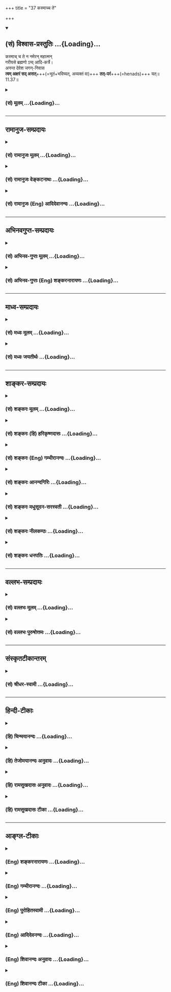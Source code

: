 +++
title = "37 कस्माच्च ते"

+++
<div class="js_include" newlevelforh1="2" title="(सं) विश्वास-प्रस्तुतिः" unfilled url="/purANam_vaiShNavam/mahAbhAratam/06-bhIShma-parva/03-bhagavad-gItA-parva/saMskRtam/vishvAsa-prastutiH/11_vishva-rUpa-darshana/37_kasmAchcha_te.md">
<details open><summary><h2>(सं) विश्वास-प्रस्तुतिः ...{Loading}...</h2></summary>

कस्माच् च ते न नमेरन् महात्मन्  
गरीयसे ब्रह्मणो ऽप्य् आदि-कर्त्रे।  
अनन्त देवेश जगन्-निवास  
**त्वम् अक्षरं सद् असत्**+++(=भूतं+भविष्यत्, अव्यक्तं वा)+++ **तत्-परं**+++(=henads)+++ यत्॥11.37॥
</details>
</div>
<div class="js_include collapsed" newlevelforh1="3" title="(सं) मूलम्" unfilled url="/purANam_vaiShNavam/mahAbhAratam/06-bhIShma-parva/03-bhagavad-gItA-parva/saMskRtam/mUlam/11_vishva-rUpa-darshana/37_kasmAchcha_te.md">
<details><summary><h3>(सं) मूलम् ...{Loading}...</h3></summary>

कस्माच्च ते न नमेरन्महात्मन्  
गरीयसे ब्रह्मणोऽप्यादिकर्त्रे।  
अनन्त देवेश जगन्निवास  
त्वमक्षरं सदसत्तत्परं यत्।।11.37।।
</details>
</div>


_________________
## रामानुज-सम्प्रदायः
<div class="js_include collapsed" newlevelforh1="3" title="(सं) रामानुजः मूलम्" unfilled url="/purANam_vaiShNavam/mahAbhAratam/06-bhIShma-parva/03-bhagavad-gItA-parva/saMskRtam/rAmAnujaH/mUlam/11_vishva-rUpa-darshana/37_kasmAchcha_te.md">
<details><summary><h3>(सं) रामानुजः मूलम् ...{Loading}...</h3></summary>

।।11.37।।**महात्मन् ते** तुभ्यं **गरीयसे ब्रह्मणः** हिरण्यगर्भस्य **अपि
आदि**भूताय **कर्त्रे;** हिरण्यगर्भादयः **कस्माद्** हेतोः **न**
नमस्कुर्युः; **अनन्त देवेश जगन्निवास त्वम्** एव **अक्षरम्** न क्षरति इति
अक्षरम् जीवात्मतत्त्वम्न जायते म्रियते वा विपश्चित् (कठ॰ 1।2।18)
इत्यादिश्रुतिसिद्धो जीवात्मा हि न क्षरति।**सद् असत्** च त्वम् एव;
सदसच्छब्दनिर्दिष्टं कार्यकारणभावेन अवस्थितं प्रकृतितत्त्वम्;
नामरूपविभागवत्तया कार्यावस्थं सच्छब्दनिर्दिष्टं तदनर्हतया कारणावस्थम्
असच्छब्दनिर्दिष्टं च त्वम् एव; **तत्परं यत्** तस्मात् प्रकृतेः
प्रकृतिसम्बन्धिनः च जीवात्मनः परम् अन्यत् मुक्तात्मतत्त्वं यत् तद् अपि
त्वम् एव। अतः --

</details>
</div>
<div class="js_include collapsed" newlevelforh1="3" title="(सं) रामानुजः वेङ्कटनाथः" unfilled url="/purANam_vaiShNavam/mahAbhAratam/06-bhIShma-parva/03-bhagavad-gItA-parva/saMskRtam/rAmAnujaH/venkaTanAthaH/11_vishva-rUpa-darshana/37_kasmAchcha_te.md">
<details><summary><h3>(सं) रामानुजः वेङ्कटनाथः ...{Loading}...</h3></summary>

  
  
।।11.37।। कस्मात् इत्यादिकं पूर्वेण सङ्गमयति -- युक्ततामिति। ते इत्यस्य
प्रथमाबहुवचनत्वभ्रमव्युदासायतुभ्यमित्युक्तिः। प्रणतिकर्तारस्त्वर्थसिद्धा
अनुक्ता एवेति भावः। ब्रह्मशब्दस्यानेकार्थेषु प्रयोगादिह
सर्वप्रणन्तव्यत्वोपयोगाय हिरण्यगर्भपदेन व्याख्या। आदिकर्त्रे इति
सविशेषणनिर्देशेन
व्यवच्छेद्यभूतनूतनहिरण्यगर्भकर्तृसम्भावनाभ्रमव्युदासायआदिभूतायेति
व्यस्योक्तम्। कर्तृशब्देन निमित्तत्वस्योक्तत्वात् आदिशब्द उपादानत्वपरः;
र्स्वस्य कारणान्तरनिषेधार्थौ वा। नमश्शब्दयोगवन्नमनमात्रयोगेऽपि चतुर्थी
विद्यत इति ज्ञापनायनमस्कुर्युरित्युक्तम्। पञ्चशिखाय तथेश्वरकृष्णायैते
नमस्यामः इत्यादिवत्।।  
  
त्वमक्षरम्\[ \[11।18\] इति प्रागप्युक्तत्वादत्र त्वमक्षरम् इति
तदतिरिक्तार्थपरत्वमुचितन्तत्परम् इत्यस्य
सामर्थ्याच्चात्राक्षरसदसच्छब्दानामवरतत्त्वविषयत्वं न्याय्यम् तत्र च
भावाभावशब्दाभिलप्यविकारयोगितया सदसच्छब्दयोरचित्परत्वं
निर्विकारतयाऽक्षरशब्दस्य जीवात्मविषयत्वं चोचितमित्यभिप्रायेणाह -- न
क्षरतीति। जीवस्वरूपस्य निर्विकारत्वे श्रुतिं दर्शयति -- न जायत इति।
कार्यकारणयोरसच्छब्देन व्यपदेशः असद्वा इदमग्र आसीत्। ततो वै सदजायत
\[तै.उ.2।7।1\] इत्यादिश्रुतिसिद्ध इत्यभिप्रायेण कार्यकारणभावकथनम्।
एकस्मिन्नेव द्रव्ये सद सच्छब्दप्रयोगनिदानमाहनामरूपेति। अक्षरं सदसत् इति
निर्दिष्टोभयपरामर्शी तच्छब्दः। विशेषकाभावात्तिलतैलदारु वह्न्यादिवत्
परस्परमिलिततदुभयापेक्षया परत्वं च मुक्तात्मनः प्रसिद्धमितिसदसत्तत्परं
यत् इत्यनूद्यत इत्यभिप्रायेण -- मुक्तात्मतत्त्वमित्युक्तम्।
प्रकृतिपुरुषशरीरकत्वं मुक्तात्मनस्तादधीन्यं च कारणत्वसाधकमित्याह -- अत
इति। सर्वतत्त्वात्मकत्वादित्यर्थः। जगन्निवासशब्देन जगन्निवासो यस्येति
विग्रहः। अतो निधानशब्देनात्राधारत्वमेवानुक्तं विवक्षितमिति
प्रदर्शनायाधिकरणव्युत्पत्तिं दर्शयतिनिधीयते त्वयीति। तेनत्वमक्षरम्
इत्यादिसामानाधिकरण्यकारणं विश्वशरीरित्वं विवक्षितमित्याहविश्वस्य
शरीरभूतस्येति। एतेन निधानशब्दस्यात्राव्यक्तपरत्वं कैश्चिदुक्तं
निरस्तम्।  
  
वेत्तासि इत्यादौ परमात्मनो वेदितृत्वादिमात्रविधानेऽतिशयाभावात्
कारणावस्थद्रव्यान्तर्यामित्वस्य चोक्तत्वात्;
कार्यावस्थज्ञातृज्ञेयान्तर्यामित्वमेवात्र विवक्षितमित्यभिप्रायेणाहजगति
सर्वो वेदिता वेद्यं चेति। धामशब्दस्यानेकार्थस्यापि स्थाने
प्रसिद्धिप्रकर्षात्स एवार्थ उचितः। स्थानं च प्राप्यमिति प्रसिद्धम्। अतः
परत्वेन विशेषितप्राप्यत्वमेवात्र विवक्षितमित्यभिप्रायेणाह --
प्राप्यस्थानमिति। यद्वा परमप्राप्यमिति भगवदसाधारणं स्थानं विवक्षितं
स्यात् तेनापि पूर्ववत्सामानाधिकरण्यव्यपदेशः। आमनन्ति च तदप्राकृतस्थानम्
अरश्च ह वै ण्यश्चार्णवौ ब्रह्मलोके तृतीयस्यामितो दिवि। तदैरंमदीयं
सरस्तदश्वत्थः सोमसवनस्तदपराजिता पूर्ब्रह्मणः प्रभुविमितं हिरण्मयं
\[छा.उ.8।5।3\] इति; तथा सहस्रस्थूणे विमिते दृढ उग्रे यत्र देवानामधिदेव
आस्ते इति। सामान्यतो विशेषतश्च प्रवृत्तयोः
पूर्वोत्तरसामानाधिकरण्योर्मध्यस्थेनत्वया ततम् इत्यादिना शरीरात्मभाव एव
निबन्धनमिति स्पष्टमुच्यत इत्यभिप्रायेणाह -- त्वयात्मत्वेनेति।

</details>
</div>
<div class="js_include collapsed" newlevelforh1="3" title="(सं) रामानुजः (Eng) आदिदेवानन्दः" unfilled url="/purANam_vaiShNavam/mahAbhAratam/06-bhIShma-parva/03-bhagavad-gItA-parva/saMskRtam/rAmAnujaH/english/AdidevAnandaH/11_vishva-rUpa-darshana/37_kasmAchcha_te.md">
<details><summary><h3>(सं) रामानुजः (Eng) आदिदेवानन्दः ...{Loading}...</h3></summary>

11.37 O Mahatman, for what reason should Brahma and others not bow down
to You, who are great and are the First Being and the Creator even of
Brahma, namely, Hiranyagarbha; O Infinite, O Lord of the gods, O You who
have the universe for Your abode! You are the 'Aksara'. What does not
perish, is the Aksara, here, the 'principle of individual self'; for the
individual self does not perish as established in Sruti passages: 'The
intelligent self is not born, nor dies' (Ka. U., 1.2.18). You alone are
the 'existent and the non-existent,' the principle of Prakrti, in its
condition as effect and in its condition as cause. This is denoted by
the terms 'Sat' (existent) and 'Asat' (non-existent). You alone are the
state of effect denoted by the term 'Sat', which is the state of
diversification by names and forms, and also the state of cause, denoted
by the tetm 'Asat', which is the state incapable of such divisions and
diversities. 'What is beyond both' - what is beyond Prakrti and the
individual self associated with the Prakrti, as also from the principle
of liberated selves who are different from those associated with
Prakrti, i.e., bound souls. You alone are that also. Therefore:

</details>
</div>


_________________
## अभिनवगुप्त-सम्प्रदायः
<div class="js_include collapsed" newlevelforh1="3" title="(सं) अभिनव-गुप्तः मूलम्" unfilled url="/purANam_vaiShNavam/mahAbhAratam/06-bhIShma-parva/03-bhagavad-gItA-parva/saMskRtam/abhinava-guptaH/mUlam/11_vishva-rUpa-darshana/37_kasmAchcha_te.md">
<details><summary><h3>(सं) अभिनव-गुप्तः मूलम् ...{Loading}...</h3></summary>

।।11.37।। कस्मादिति। सत् पदार्थत्वेन। अशत् उपलम्भं प्रत्यविषयत्वात्। अथ
वा अभावोऽपि धियि निजनिजविशिष्टवाचकसंश्लेषितो +++(;N -- वाचकवचसंश्लेषितो)+++
ज्ञानाकारमश्नुवानो न +++(S; omit न)+++ परब्रह्मसत्ताव्यतिरिक्तः।
सदसद्रूपाभ्यां च परम्; तदुभयबुद्धितिरोधाने तद्रूपोपलब्धेः।

</details>
</div>
<div class="js_include collapsed" newlevelforh1="3" title="(सं) अभिनव-गुप्तः (Eng) शङ्करनारायणः" unfilled url="/purANam_vaiShNavam/mahAbhAratam/06-bhIShma-parva/03-bhagavad-gItA-parva/saMskRtam/abhinava-guptaH/english/shankaranArAyaNaH/11_vishva-rUpa-darshana/37_kasmAchcha_te.md">
<details><summary><h3>(सं) अभिनव-गुप्तः (Eng) शङ्करनारायणः ...{Loading}...</h3></summary>

11.37 Kasmat etc. Existent (11.Sat) : i.e. as a purport of words (11.or
as material object). Non-existent (11.Asat) : Because, the Absolute does
not become an object of perception. Or Asat signifies negation; \[in
fact\] it is also well connected with the words which denote it
directly, or indicate it indirectly by denoting what contains it; it
also enjoys a form (11.becomes an object) of knowledge (11.of its own);
and \[hence\] is has no separate existence other than the existence of
the Absolute Brahman ; (11.It is) beyond both the existent and
non-existent : For, It is realised when the knowledge of both of them
disappears. (11.38)

</details>
</div>


_________________
## माध्व-सम्प्रदायः
<div class="js_include collapsed" newlevelforh1="3" title="(सं) मध्वः मूलम्" unfilled url="/purANam_vaiShNavam/mahAbhAratam/06-bhIShma-parva/03-bhagavad-gItA-parva/saMskRtam/madhvaH/mUlam/11_vishva-rUpa-darshana/37_kasmAchcha_te.md">
<details><summary><h3>(सं) मध्वः मूलम् ...{Loading}...</h3></summary>

।।11.37 -- 11.40।। कथं स्थाने इति तदाह -- कस्मादित्यादिना।
पूर्णश्चासावात्मा चेति महात्मा। आत्मशब्दश्चोक्तो भारते -- यच्चाप्नोति
यदादत्ते यच्चात्ति विषयानिह। यच्चास्य सन्ततो भावस्तस्मादात्मेति भण्यते
इति। तत्परं सदसतः परम्। असच्च सच्चैव च यद्विश्वं सदसतः परम्।
\[म.भा.1।1।23\] इति भारते।

</details>
</div>
<div class="js_include collapsed" newlevelforh1="3" title="(सं) मध्वः जयतीर्थः" unfilled url="/purANam_vaiShNavam/mahAbhAratam/06-bhIShma-parva/03-bhagavad-gItA-parva/saMskRtam/madhvaH/jayatIrthaH/11_vishva-rUpa-darshana/37_kasmAchcha_te.md">
<details><summary><h3>(सं) मध्वः जयतीर्थः ...{Loading}...</h3></summary>

।।11.37 -- 11.40।। सर्वे नमस्यन्ति \[11।36\] इत्येतद्युक्तमिति
स्वयमेवोक्त्वाकस्माच्च ते न नमेरन् इति विरुद्धं कथं पृच्छति इत्यत आक्षेप
एवायमिति ज्ञापयन् तन्निवर्त्याशङ्काप्रदर्शनपूर्वकमवतारयति -- **कथ**मिति।
इति शङ्कायामिति शेषः तत्तस्या उत्तरम्।
महात्मन्नक्षुद्रचित्तेत्यल्पार्थप्रतीतिनिरासार्थमाह -- **पूर्णश्चे**ति।
आत्मा जीव इति प्रतीतिं वारयितुमाह -- **आत्मे**ति। उक्तो निरुक्तः।
यद्यस्मात्। आप्नोतेर्मन्। पकारस्य च तकारः। आङ्पूर्वाद्दाञः स एव प्रत्ययः
आकारलोपस्तत्वम्। आङ्पूर्वाददो मन्। तत्वं च। इह देहे। सन्ततो भावो नित्या
सत्ता। आङ्पूर्वात्तनोतेर्ङ्मन्। सदसद्भावात्मकं विश्वं त्वमेवेति
सत्तादिप्रदत्वादेवोच्यते। नत्वन्यथा; तथा सति उत्तरवाक्यविरोधात्; इति
भावेन तत्पठित्वा सप्रमाणकं व्याचष्टे -- **तत्परमिति**।

</details>
</div>


_________________
## शाङ्कर-सम्प्रदायः
<div class="js_include collapsed" newlevelforh1="3" title="(सं) शङ्करः मूलम्" unfilled url="/purANam_vaiShNavam/mahAbhAratam/06-bhIShma-parva/03-bhagavad-gItA-parva/saMskRtam/shankaraH/mUlam/11_vishva-rUpa-darshana/37_kasmAchcha_te.md">
<details><summary><h3>(सं) शङ्करः मूलम् ...{Loading}...</h3></summary>

।।11.37।। --,**कस्माच्च** हेतोः ते तुभ्यं **न नमेरन्** नमस्कुर्युः हे
**महात्मन्; गरीयसे** गुरुतराय यतः **ब्रह्मणः** हिरण्यगर्भस्य **अपि**
आदिकर्ता कारणम् अतः तस्मात् **आदिकर्त्रे।** कथम् एते न नमस्कुर्युः अतः
हर्षादीनां नमस्कारस्य च स्थानं त्वं अर्हः विषयः इत्यर्थः। हे **अनन्त
देवेश हे जगन्निवास त्वम् अक्षरं तत् परम्;** **यत्** वेदान्तेषु श्रूयते।
किं तत् **सदसत्** इति। सत् विद्यमानम्; असत् च यत्र नास्ति इति बुद्धिः ते
उपधानभूते सदसती यस्य अक्षरस्य; यद्द्वारेण सदसती इति उपचर्यते।
परमार्थतस्तु सदसतोः परं तत् अक्षरं यत् अक्षरं वेदविदः वदन्ति। तत्
त्वमेव; न अन्यत् इति अभिप्रायः।। पुनरपि स्तौति --,

</details>
</div>
<div class="js_include collapsed" newlevelforh1="3" title="(सं) शङ्करः (हि) हरिकृष्णदासः" unfilled url="/purANam_vaiShNavam/mahAbhAratam/06-bhIShma-parva/03-bhagavad-gItA-parva/saMskRtam/shankaraH/hindI/harikRShNadAsaH/11_vishva-rUpa-darshana/37_kasmAchcha_te.md">
<details><summary><h3>(सं) शङ्करः (हि) हरिकृष्णदासः ...{Loading}...</h3></summary>

।।11.37।। भगवान् हर्षादि भावोंके योग्य स्थान किस प्रकार हैं इसमें कारण
दिखाते हैं --, हे महात्मन् आप जो अतिशय गुरुतर हैं अर्थात् सबसे बड़े हैं;
उनको ये सब किसलिये नमस्कार न करें क्योंकि आप हिरण्यगर्भके भी आदिकर्ता --
कारण हैं; अतः आप आदिकर्ताको कैसे नमस्कार न करें। अभिप्राय यह कि
उपर्युक्त कारणसे आप हर्षादिके और नमस्कारके योग्य पात्र हैं। हे अनन्त हे
देवेश हे जगन्निवास वह परम अक्षर ( ब्रह्म ) आप ही हैं; जो वेदान्तोंमें
सुना जाता है। वह क्या है सत् और असत् -- जो विद्यमान है वह सत् और जिसमें
नहीं है ऐसी बुद्धि होती है वह असत् है। वे दोनों सत् और असत् जिस अक्षरकी
उपाधि हैं; जिनके कारण वह ब्रह्म उपचारसे सत् और असत् कहा जाता है परंतु
वास्तवमें जो सत् और असत् दोनोंसे परे है; जिसको वेदवेत्ता लोग अक्षर कहते
हैं वह ब्रह्म भी आप ही हैं। अभिप्राय यह कि आपसे अतिरिक्त दूसरा कोई नहीं
है।  
  
,

</details>
</div>
<div class="js_include collapsed" newlevelforh1="3" title="(सं) शङ्करः (Eng) गम्भीरानन्दः" unfilled url="/purANam_vaiShNavam/mahAbhAratam/06-bhIShma-parva/03-bhagavad-gItA-parva/saMskRtam/shankaraH/english/gambhIrAnandaH/11_vishva-rUpa-darshana/37_kasmAchcha_te.md">
<details><summary><h3>(सं) शङ्करः (Eng) गम्भीरानन्दः ...{Loading}...</h3></summary>

11.37 Ca, and; since You are the Primal Creator, the Cause, api, even;
brahmanah, of Brahma, of Hiranyagarbha; therefore, kasmat, why, for what
reason; should they na nameran, not bow down; te, to You; mahatman, O
exalted One; gariyase, who are greater (than all)! Hence, why should
these not bow down adi-karte, to the first Creator; Therefore You are
fit for, i.e. the fit object of, delight etc. and salutation as well.
Ananta, O infinite One; devesa, supreme God; jagannivasa, Abode of the
Universe; tvam, You; are the aksaram, Immutable; tat param yat, that
which is Transcendental, which is heard of in the Upanisads;-what is
that;-sad-asat, being and nonbeing. Being is that which exists, and
non-being is that with regard to which the idea of nonexistence arises.
(You are) that Immutable of which these two-being and non-being-become
the limiting adjuncts; which (Immutable), as a result, is metaphorically
referred to as being and non-being. But in reality that Immutable is
transcendental to being and non-being. 'That Immutable which the knowers
of the Vedas declare' (8.11; cf. Ka. 1.2.15)-that is You Yourself,
nothing else. This is the idea. He praises again:

</details>
</div>
<div class="js_include collapsed" newlevelforh1="3" title="(सं) शङ्करः आनन्दगिरिः" unfilled url="/purANam_vaiShNavam/mahAbhAratam/06-bhIShma-parva/03-bhagavad-gItA-parva/saMskRtam/shankaraH/AnandagiriH/11_vishva-rUpa-darshana/37_kasmAchcha_te.md">
<details><summary><h3>(सं) शङ्करः आनन्दगिरिः ...{Loading}...</h3></summary>

।।11.37।। उक्तेऽर्थे हेत्वर्थत्वेनोत्तरश्लोकमवतारयति -- **भगवत इति।**
महात्मत्वमक्षुद्रचेतस्त्वम्। गुरुतरत्वान्नमस्कारादियोग्यत्वमाह --
**गुरुतरायेति।** तत्रैव हेत्वन्तरमाह -- **यत इति।** महात्मत्वादिहेतूनां
मुक्तानां फलमाह -- **अत इति।** तत्रैव हेत्वन्तराणि सूचयति -- **हे
अनन्तेति।** अनवच्छिन्नत्वं सर्वदेवनियन्तृत्वं सर्वजगदाश्रयत्वं च तव
नमस्कारादियोग्यत्वे कारणमित्यर्थः। तत्रैव हेत्वन्तरमाह -- **त्वमिति।**
तत्र मानमाह -- **यदिति।** कथमेकस्यैव सदसद्रूपत्वं तत्राह -- **ते इति।**
कथं सतोऽसतश्चाक्षरं प्रत्युपाधित्वं तदाह -- **यद्द्वारेणेति।** तत्परं
यदित्येतद्व्याचष्टे -- **परमार्थतस्त्विति।** अनन्तत्वादिना भगवतो
नमस्कारादियोग्यत्वमुक्तम्।

</details>
</div>
<div class="js_include collapsed" newlevelforh1="3" title="(सं) शङ्करः मधुसूदन-सरस्वती" unfilled url="/purANam_vaiShNavam/mahAbhAratam/06-bhIShma-parva/03-bhagavad-gItA-parva/saMskRtam/shankaraH/madhusUdana-sarasvatI/11_vishva-rUpa-darshana/37_kasmAchcha_te.md">
<details><summary><h3>(सं) शङ्करः मधुसूदन-सरस्वती ...{Loading}...</h3></summary>

।।11.37।। भगवतो हर्षादिविषयत्वे हेतुमाह -- कस्मादिति। कस्माच्च हेतोस्ते
तुभ्यं न नमेरन्न नमस्कुर्युः सिद्धसङ्घाः सर्वेऽपि। हे
महात्मन्परमोदारचित्त; हे अनन्त सर्वपरिच्छेदशून्य; हे देवेश
हिरण्यगर्भादीनामपि देवानां नियन्तः; हे जगन्निवास सर्वाश्रय तुभ्यं
कीदृशाय। ब्रह्मणोऽपि गरीयसे गुरुतराय आदिकर्त्रे ब्रह्मणोऽपि जनकाय।
नियन्तृत्वमुपदेष्टृत्वं जनकत्वमित्यादिरेकैकोऽपि
हेतुर्नमस्कार्यताप्रयोजकः। किं
पुनर्महात्मत्वानन्तत्वजगन्निवासत्वादिनानाकल्याणगुणसमुच्चित
इत्यनाश्चर्यतासूचनार्थं नमस्कारस्य। कस्माच्चेति वाशब्दार्थश्चकारः। किंच
सत् विधिमुखेन प्रतीयमानमस्तीति; असन्निषेधमुखेन प्रतीयमानं नास्तीति; अथवा
सत् व्यक्तं असत् अव्यक्तं त्वमेव। तथा तत्परं ताभ्यां सदसद्भ्यां परं
मूलकारणं यदक्षरं ब्रह्म तदपि त्वमेव। त्वद्भिन्नं किमपि नास्तीत्यर्थः।
तत्परं यदित्यत्र यच्छब्दात्प्राक्चकारमपि केचित्पठन्ति।
एतैर्हेतुभिस्त्वां सर्वे नमन्तीति न किमपि चित्रमित्यर्थः।

</details>
</div>
<div class="js_include collapsed" newlevelforh1="3" title="(सं) शङ्करः नीलकण्ठः" unfilled url="/purANam_vaiShNavam/mahAbhAratam/06-bhIShma-parva/03-bhagavad-gItA-parva/saMskRtam/shankaraH/nIlakaNThaH/11_vishva-rUpa-darshana/37_kasmAchcha_te.md">
<details><summary><h3>(सं) शङ्करः नीलकण्ठः ...{Loading}...</h3></summary>

।।11.37।। कुतो मां सिद्धसङ्घा नमस्यन्ति यतस्तेप्यहमिव ब्रह्माण्डशतानि
स्रष्टुमर्हन्तीत्यत आह -- **कस्मादिति।** हे महात्मन् कस्माद्धेतोस्ते
त्वां न नमेरन्नपितु नमेरन्नेव। तत्र हेतुः गरीयसे। तेऽपि गुरवस्त्वमपि
गुरुस्तथापि त्वमतिशयितो गुरुरसीत्यर्थः। कुतो ममैवातिशयस्तेषां मम च
समानेऽपि सत्यसंकल्पत्वादौ सत्यतश्चाह। ब्रह्मणो
हिरण्यगर्भस्याप्यादिकर्त्रे पितामहाय पञ्चमहाभूतसृष्टिद्वारा ब्रह्माणं
सृजत इत्यर्थः। जगद्व्यापारवर्जं प्रकरणादसन्निहितत्वाच्च इतिन्यायेन
नित्यसिद्धेश्वरस्य तवाज्ञया ते सर्वेऽप्यैश्वर्यभाजो भवन्ति नतु
त्वत्समास्ते। अतएव हे अनन्त हे देवानां ईश जगन्निवास जगतामालयभूत; त्वं
अक्षरं शुद्धं ब्रह्म। कीदृशमक्षरम्। यत् सदसत्तत्परं सच्च असच्च सदसती
ताभ्यां परं च सदसत्तत्परम् कार्यं कारणं तदुभयातीतं चेति
त्रिविधमित्यर्थः।

</details>
</div>
<div class="js_include collapsed" newlevelforh1="3" title="(सं) शङ्करः धनपतिः" unfilled url="/purANam_vaiShNavam/mahAbhAratam/06-bhIShma-parva/03-bhagavad-gItA-parva/saMskRtam/shankaraH/dhanapatiH/11_vishva-rUpa-darshana/37_kasmAchcha_te.md">
<details><summary><h3>(सं) शङ्करः धनपतिः ...{Loading}...</h3></summary>

।।11.37।। इदं भगवतो हर्षादिविषयत्वं युक्तमेवेत्याशयेनाह। कस्माच्च ते
तुभ्यं न नमेरन् न नमस्कुर्युः। नमस्काराकरणे हेतुर्नास्तीत्यर्थः।
नमस्करादिकरणे तु हेतुर्वर्तते इत्याशयेनाह। हे माहत्मन् परमात्मन्;
महात्मत्वं लक्षयति। गहीयते गुरुतराय यतो ब्रह्मणो हिरण्यगर्भस्यादिकर्त्रे
आदिकारणाय अभिन्ननिमित्तोपादानत्वद्योतनायादिपदं। भगवतो गुरुतरत्वं ब्रह्मण
आदिकर्तुत्वं च प्रतिपादयन्नाह। हे अनन्त; यस्य देशकालवस्तुकृतः परिच्छेदो
नास्ति तस्य तवैव गुरुतरत्वमुपपद्यत इत भावः। ,हे देवेश देवानां
ब्रह्मादिनामीश; जगन्निवास जगदधिष्ठान। तथाच सर्वनियन्ता सर्वाधिष्ठानं
त्वमेवादिकर्तेत्याशयः। एवं तत्पदवाच्यं निरुप्य लक्ष्यं निरुपयति --
त्वमक्षरमिति। यद्वेदान्तप्रतिपाद्यं किं तत्। सदसत्। सद्यद्विद्यमानं
विद्यत इत विधिमुखेन प्रतीयमानं व्यक्तं कार्यमिति यावत्। असच्च
यन्नास्तीति बुद्धिः निषेधमुखेन प्रतीयमाना अव्यक्तविषया कारणबुद्धिरिति
यावत्। सदसदुपाधिकत्वादक्षरत्वमपि सदसत्। तत्त्वतस्तु सदसद्यभां परं
तत्वमेवातः ते कस्मान्न नमेरन्नित्यर्थः।

</details>
</div>


_________________
## वल्लभ-सम्प्रदायः
<div class="js_include collapsed" newlevelforh1="3" title="(सं) वल्लभः मूलम्" unfilled url="/purANam_vaiShNavam/mahAbhAratam/06-bhIShma-parva/03-bhagavad-gItA-parva/saMskRtam/vallabhaH/mUlam/11_vishva-rUpa-darshana/37_kasmAchcha_te.md">
<details><summary><h3>(सं) वल्लभः मूलम् ...{Loading}...</h3></summary>

।।11.37।। कस्माच्चेति। ऐश्वर्यं वैराग्यं वा ब्रह्मणः
समष्टिपुरुषजीवस्यादिकर्तृत्वेनालिप्तत्वात्सदसत्परमक्षरं इति नित्यत्वेन
क्षरणाभावान्निरतिशयैश्वर्यं सर्वविभिन्नधर्माश्रयं त्वमेव ब्रह्मेत्याह।
परं कारणम्।

</details>
</div>
<div class="js_include collapsed" newlevelforh1="3" title="(सं) वल्लभः पुरुषोत्तमः" unfilled url="/purANam_vaiShNavam/mahAbhAratam/06-bhIShma-parva/03-bhagavad-gItA-parva/saMskRtam/vallabhaH/puruShottamaH/11_vishva-rUpa-darshana/37_kasmAchcha_te.md">
<details><summary><h3>(सं) वल्लभः पुरुषोत्तमः ...{Loading}...</h3></summary>

  
  
।।11.37।। ननु सिद्धाः किमिति नमन्ति इत्यत आह -- कस्मादिति। हे महात्मन्
महतामात्मस्वरूप यस्मांत्तषां भक्तानां स्वरूपं त्वमेवातस्ते तुभ्यं
कस्मान्न नमेरन् न नमस्कुर्युः। कीदृशाय गरीयसे गुरवे।
ब्रह्मणोऽप्यादिकर्त्रे जनकाय। किञ्च। हे अनन्तदेवेश अनन्तानां देवानामीश
प्रभो हे जगन्निवास सकलाश्रय अक्षरं त्वमेव; सत् असच्च सर्वं त्वमेव; यत्
परं पुरुषोत्तमाख्यं ब्रह्मतत्त्वम् अतो नमन्तीत्यर्थः।  
  

</details>
</div>


_________________
## संस्कृतटीकान्तरम्
<div class="js_include collapsed" newlevelforh1="3" title="(सं) श्रीधर-स्वामी" unfilled url="/purANam_vaiShNavam/mahAbhAratam/06-bhIShma-parva/03-bhagavad-gItA-parva/saMskRtam/shrIdhara-svAmI/11_vishva-rUpa-darshana/37_kasmAchcha_te.md">
<details><summary><h3>(सं) श्रीधर-स्वामी ...{Loading}...</h3></summary>

।।11.37।। तत्र हेतुमाह **-- कस्मादिति।** हे महात्मन्; हे अनन्त; हे देवेश;
हे जगन्निवास। कस्माद्धेतोस्ते तुभ्यं न नमेरन्नमस्कारं न कुर्युः।
कथंभूताय। ब्रह्मणोऽपि गरीयसे गुरुतराय आदिकर्त्रे च ब्रह्मणोऽपि जनकाय।
किंच सत्। व्यक्तं असदव्यक्तं च ताभ्यां परं मूलकारणं यदक्षरं ब्रह्म तच्च
त्वमेव। एतैर्नवभिर्हेतुभिस्त्वां सर्वे नमस्यन्तीति न चित्रमित्यर्थः।

</details>
</div>


_________________
## हिन्दी-टीकाः
<div class="js_include collapsed" newlevelforh1="3" title="(हि) चिन्मयानन्दः" unfilled url="/purANam_vaiShNavam/mahAbhAratam/06-bhIShma-parva/03-bhagavad-gItA-parva/hindI/chinmayAnandaH/11_vishva-rUpa-darshana/37_kasmAchcha_te.md">
<details><summary><h3>(हि) चिन्मयानन्दः ...{Loading}...</h3></summary>

।।11.37।। वे सिद्ध संघ आपको नमस्कार कैसे नहीं करें क्योंकि आप तो
सृष्टिकर्ता ब्रह्माजी के भी आदिकर्त्ता हैं। आदिकारण वह है जो सम्पूर्ण
कार्यजगत् को व्याप्त करके समस्त नाम और रूपों को धारण करता है; जैसे घटों
का कारण मिट्टी और आभूषणों का कारण स्वर्ण है। अनन्तस्वरूप परमात्मा न केवल
यह विश्व है; बल्कि समस्त देवों का ईश्वर भी है; क्योंकि उसी सर्वशक्तिमान्
परमात्मा से समस्त देवताओं को तथा प्राकृतिक शक्तियों को सार्मथ्य प्राप्त
होती है। इस चराचर जगत् को दो भागों सत् और असत् में विभाजित किया जा सकता
है। यहाँ सत् शब्द से अर्थ उन वस्तुओं से है; जो इन्द्रिय; मन और बुद्धि के
द्वारा जानी जा सकती हैं; अर्थात् जो स्थूल और सूक्ष्म रूप में व्यक्त हैं।
स्थूल विषय; भावनाएं और विचार व्यक्त (सत्) कहलाते हैं। इस व्यक्त का जो
कारण है; उसे असत् अर्थात् अव्यक्त कहते हैं। व्यक्ति की जीवन पद्धति को
नियन्त्रित करने वाला यह अव्यक्त कारण उस व्यक्ति के संस्कार या वासनाएं ही
हैं। यहाँ परमात्मा की दी हुई परिभाषा के अनुसार वह सत् और असत् दोनों ही
है। और वह इन दोनों से परे भी है। आप इनसे परे भी हैं नाट्यगृह के रंगमंच पर
हो रहा नाटक सुखान्त अथवा दुखान्त हो सकता है; परन्तु उन्हें प्रकाशित करने
वाला प्रकाश उन दोनों से ही परे होता है। अंगूठी और कण्ठी ये दोनों;
निसन्देह स्वर्ण के बने हैं; किन्तु स्वर्ण की परिभाषा यह नहीं दी जा सकती
है कि वह अंगूठी या कण्ठी है। वह ये दोनों आभूषण तो हैं ही; परन्तु इन
दोनों से परे भी है। इस दृष्टि से; समस्त नामरूपों का सारतत्त्व होने से
परमात्मा व्यक्त और अव्यक्त दोनों ही है और अपने स्वरूप की दृष्टि से इन
दोनों से परे अक्षर स्वरूप है। वह; अक्षरतत्त्व चैतन्य स्वरूप है; जो स्थूल
और सूक्ष्म दोनों का ही प्रकाशक है। इसी अक्षर ने ही यह विराट्रूप धारण
किया है; जिसकी स्तुति अर्जुन कर रहा है। प्रस्तुत खण्ड; विश्व के सभी
धर्मों में उपलब्ध सार्वभौमिक प्रार्थनाओं का प्रतिनिधित्व करता है। किसी
भी धर्म या जाति के लोगों को इसके प्रति कोई आक्षेप नहीं हो सकता; क्योंकि
सनातन सत्य के विषय में जो कुछ भी प्रतिपादित सिद्धांत है; उसका ही सार यह
खण्ड है। यह भक्त के हृदय को प्राय अप्रमेय की सीमा तक ऊँचा उठा सकता है।
भक्त उसे साक्षात् अनुभव कर सकता है। अर्जुन भगवान् की स्तुति करते हुए
कहता है

</details>
</div>
<div class="js_include collapsed" newlevelforh1="3" title="(हि) तेजोमयानन्दः अनुवादः" unfilled url="/purANam_vaiShNavam/mahAbhAratam/06-bhIShma-parva/03-bhagavad-gItA-parva/hindI/tejomayAnandaH/anuvAdaH/11_vishva-rUpa-darshana/37_kasmAchcha_te.md">
<details><summary><h3>(हि) तेजोमयानन्दः अनुवादः ...{Loading}...</h3></summary>

।।11.37।। हे महात्मन् ! ब्रह्मा के भी आदि कर्ता और सबसे श्रेष्ठ आपके लिए
वे कैसे नमस्कार नहीं करें; (क्योंकि) हे अनन्त! हे देवेश! हे जगन्निवास!
जो सत् असत् और इन दोनों से परे अक्षरतत्त्व है, वह आप ही हैं।।

</details>
</div>
<div class="js_include collapsed" newlevelforh1="3" title="(हि) रामसुखदासः अनुवादः" unfilled url="/purANam_vaiShNavam/mahAbhAratam/06-bhIShma-parva/03-bhagavad-gItA-parva/hindI/rAmasukhadAsaH/anuvAdaH/11_vishva-rUpa-darshana/37_kasmAchcha_te.md">
<details><summary><h3>(हि) रामसुखदासः अनुवादः ...{Loading}...</h3></summary>

।।11.37।। हे महात्मन् ! गुरुओंके भी गुरु और ब्रह्माके भी आदिकर्ता आपके
लिये (वे सिद्धगण) नमस्कार क्यों नहीं करें; क्योंकि हे अनन्त ! हे देवेश !
हे जगन्निवास ! आप अक्षरस्वरूप हैं; आप सत् भी हैं, असत् भी हैं, और
सत्-असत् से पर भी जो कुछ है, वह भी आप ही हैं।

</details>
</div>
<div class="js_include collapsed" newlevelforh1="3" title="(हि) रामसुखदासः टीका" unfilled url="/purANam_vaiShNavam/mahAbhAratam/06-bhIShma-parva/03-bhagavad-gItA-parva/hindI/rAmasukhadAsaH/TIkA/11_vishva-rUpa-darshana/37_kasmAchcha_te.md">
<details><summary><h3>(हि) रामसुखदासः टीका ...{Loading}...</h3></summary>

।।11.37।।***व्याख्या--*'कस्माच्च ते न नमेरन्महात्मन् गरीयसे
ब्रह्मणोऽप्यादिकर्त्रे'--**आदिरूपसे प्रकट होनेवाले महान् स्वरूप आपको
(पूर्वोक्त सिद्धगण) नमस्कार क्यों न करें; नमस्कार दोको किया जाता है --
(1) जिनसे मनुष्यको शिक्षा मिलती है, प्रकाश मिलता है; ऐसे आचार्य, गुरुजन
आदिको नमस्कार किया जाता है और (2) जिनसे हमारा जन्म हुआ है, उन
माता-पिताको तथा आयु, विद्या आदिमें अपनेसे बड़े पुरुषोंको नमस्कार किया
जाता है। अर्जुन कहते हैं कि आप गुरुओंके भी गुरु हैं--**'गरीयसे' (टिप्पणी
प₀ 600.1)** और आप सृष्टिकी रचना करनेवाले पितामह ब्रह्माजीको भी उत्पन्न
करनेवाले हैं **-- 'ब्रह्मणोऽप्यादिकर्त्रे। '** अतः सिद्ध महापुरुष आपको
नमस्कार करें, यह उचित ही है।

</details>
</div>


_________________
## आङ्ग्ल-टीकाः
<div class="js_include collapsed" newlevelforh1="3" title="(Eng) शङ्करनारायणः" unfilled url="/purANam_vaiShNavam/mahAbhAratam/06-bhIShma-parva/03-bhagavad-gItA-parva/english/shankaranArAyaNaH/11_vishva-rUpa-darshana/37_kasmAchcha_te.md">
<details><summary><h3>(Eng) शङ्करनारायणः ...{Loading}...</h3></summary>

11.37. O Mighty One ! Why should they not bow down to You, the Primal
Creater, Who are greater than even Brahma (personal god) ; O Endless
One, O Lord of gods, O Abode of the universe ! You are unalterable,
existent, non-existent and also that which is beyond both.

</details>
</div>
<div class="js_include collapsed" newlevelforh1="3" title="(Eng) गम्भीरानन्दः" unfilled url="/purANam_vaiShNavam/mahAbhAratam/06-bhIShma-parva/03-bhagavad-gItA-parva/english/gambhIrAnandaH/11_vishva-rUpa-darshana/37_kasmAchcha_te.md">
<details><summary><h3>(Eng) गम्भीरानन्दः ...{Loading}...</h3></summary>

11.37 And why should they not bow down to You, O exalted \[i.e. not
narrow-minded.\] One, who are greater (than all) and who are the first
Creator even of Brahma! O infinite One, supreme God, Abode of the
Universe, You are the Immutable,being and non-being, (and) that which is
Transcendental.

</details>
</div>
<div class="js_include collapsed" newlevelforh1="3" title="(Eng) पुरोहितस्वामी" unfilled url="/purANam_vaiShNavam/mahAbhAratam/06-bhIShma-parva/03-bhagavad-gItA-parva/english/purohitasvAmI/11_vishva-rUpa-darshana/37_kasmAchcha_te.md">
<details><summary><h3>(Eng) पुरोहितस्वामी ...{Loading}...</h3></summary>

11.37 How should they do otherwise; O Thou Supremest Self, greater than
the Powers of creation, the First Cause, Infinite, the Lord of Lords,
the Home of the universe, Imperishable, Being and Not-Being, yet
transcending both.

</details>
</div>
<div class="js_include collapsed" newlevelforh1="3" title="(Eng) आदिदेवनन्दः" unfilled url="/purANam_vaiShNavam/mahAbhAratam/06-bhIShma-parva/03-bhagavad-gItA-parva/english/AdidevanandaH/11_vishva-rUpa-darshana/37_kasmAchcha_te.md">
<details><summary><h3>(Eng) आदिदेवनन्दः ...{Loading}...</h3></summary>

11.37 (a) And why should they not, O Mahatman, bow down to You who are
great, being the first Creator, even of Brahma; (b) O Infinite, Lord of
gods, O You who have the universe for Your abode! You are the
imperishable individual self, the existent and the non-existent, and
that which is beyond both.

</details>
</div>
<div class="js_include collapsed" newlevelforh1="3" title="(Eng) शिवानन्दः अनुवादः" unfilled url="/purANam_vaiShNavam/mahAbhAratam/06-bhIShma-parva/03-bhagavad-gItA-parva/english/shivAnandaH/anuvAdaH/11_vishva-rUpa-darshana/37_kasmAchcha_te.md">
<details><summary><h3>(Eng) शिवानन्दः अनुवादः ...{Loading}...</h3></summary>

11.37 And why should they not, O great Soul, bow to Thee Who art greater
(than all else), the primal cause even of the Creator (Brahma), O
Infinite Being, O Lord of the gods, O Abode of the universe; Thou art
the imperishable, the Being, the non-being and That which is the supreme
(that which is beyond the Being and the non-being).

</details>
</div>
<div class="js_include collapsed" newlevelforh1="3" title="(Eng) शिवानन्दः टीका" unfilled url="/purANam_vaiShNavam/mahAbhAratam/06-bhIShma-parva/03-bhagavad-gItA-parva/english/shivAnandaH/TIkA/11_vishva-rUpa-darshana/37_kasmAchcha_te.md">
<details><summary><h3>(Eng) शिवानन्दः टीका ...{Loading}...</h3></summary>

11.37 कस्मात् why; च and; ते they; न not; नमेरन् may prostrate; महात्मन्
O greatsouled One; गरीयसे greater; ब्रह्मणः of Brahma; अपि also;
आदिकर्त्रे the primal cause; अनन्त O Infinite Being; देवेश O Lord of the
gods; जगन्निवास O Abode of the universe; त्वम् Thou; अक्षरम्
Imperishable; सत् the Being; असत् nonbeing; तत् That; परम् the Supreme;
यत् which.Commentary The Lord is Mahatma. He is greater than all else.
He is the imperishable. So He is the proper object of worship; love and
delight.That which exists in the three periods of time is Sat. Brahman
is Sat. That which does not exist in the three periods of time is Asat.
This world is Asat. This body is Asat.The words Sat and Asat mean here
the manifested and the unmanifested which form the adjuncts of the
Akshara (imperishable). In reality the Akshara transcends both these.
The word Akshara is applied in the Gita sometimes to the Unmanifest
(Nature) and sometimes to the Supreme Being.Ananta is He Who is free
from the three kinds of limitations (of time; space and thing) which
have already been explained.Arjuna again praises the Lord thus

</details>
</div>
